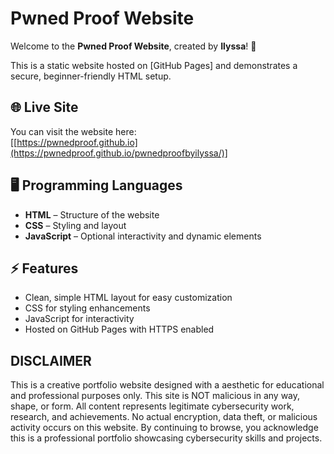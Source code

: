 # Pwned Proof Website

Welcome to the **Pwned Proof Website**, created by **Ilyssa**! 🎉

This is a static website hosted on [GitHub Pages] and demonstrates a secure, beginner-friendly HTML setup.

## 🌐 Live Site
You can visit the website here:  
[[https://pwnedproof.github.io](https://pwnedproof.github.io/pwnedproofbyilyssa/)]
## 🖥️ Programming Languages
- **HTML** – Structure of the website  
- **CSS** – Styling and layout  
- **JavaScript** – Optional interactivity and dynamic elements  

## ⚡ Features
- Clean, simple HTML layout for easy customization   
- CSS for styling enhancements  
- JavaScript for interactivity  
- Hosted on GitHub Pages with HTTPS enabled  

## DISCLAIMER 
This is a creative portfolio website designed with a aesthetic for educational and professional purposes only. This site is NOT malicious in any way, shape, or form. All content represents legitimate cybersecurity work, research, and achievements. No actual encryption, data theft, or malicious activity occurs on this website. By continuing to browse, you acknowledge this is a professional portfolio showcasing cybersecurity skills and projects.
